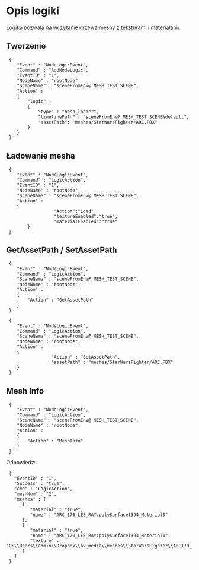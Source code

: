 Opis logiki
===========

Logika pozwala na wczytanie drzewa meshy z teksturami i materiałami.

Tworzenie
---------

     {
        "Event" : "NodeLogicEvent",
        "Command" : "AddNodeLogic",
        "EventID" : "1",
        "NodeName" : "rootNode",
        "SceneName" : "sceneFromEnv@ MESH_TEST_SCENE",
        "Action" : 
        {
            "logic" : 
            {
                "type" : "mesh_loader",
                "timelinePath" : "sceneFromEnv@ MESH_TEST_SCENE%default",
                "assetPath": "meshes/StarWarsFighter/ARC.FBX"
            }
        }
     }

Ładowanie mesha
---------------

     {
        "Event" : "NodeLogicEvent",
        "Command" : "LogicAction",
        "EventID" : "1",
        "NodeName" : "rootNode",
        "SceneName" : "sceneFromEnv@ MESH_TEST_SCENE",
        "Action" :
        {
                      "Action":"Load",
                      "textureEnabled":"true",
                      "materialEnabled":"true"
            }
     }

GetAssetPath / SetAssetPath
---------------------------

     {
        "Event" : "NodeLogicEvent",
        "Command" : "LogicAction",
        "SceneName" : "sceneFromEnv@ MESH_TEST_SCENE",
        "NodeName" : "rootNode",
        "Action" :
        {
            "Action" : "GetAssetPath"
        }
     }

     {
        "Event" : "NodeLogicEvent",
        "Command" : "LogicAction",
        "SceneName" : "sceneFromEnv@ MESH_TEST_SCENE",
        "NodeName" : "rootNode",
        "Action" :
        {
                     "Action" : "SetAssetPath",
                     "assetPath" : "meshes/StarWarsFighter/ARC.FBX"
        }
     }

Mesh Info
---------

     {
        "Event" : "NodeLogicEvent",
        "Command" : "LogicAction",
        "SceneName" : "sceneFromEnv@ MESH_TEST_SCENE",
        "NodeName" : "rootNode",
        "Action" :
        {
            "Action" : "MeshInfo"
        }
     }

Odpowiedź:

     {
       "EventID" : "1",
       "Success" : "true",
       "cmd" : "LogicAction",
       "meshNum" : "2",
       "meshes" : [
          {
             "material" : "true",
             "name" : "ARC_170_LEE_RAY:polySurface1394_Material0"
          },
          {
             "material" : "true",
             "name" : "ARC_170_LEE_RAY:polySurface1394_Material1",
             "texture" : "C:\\Users\\admin\\Dropbox\\bv_media\\meshes\\StarWarsFighter\\ARC170_TXT_VERSION_4_D.jpg"
          }
       ]
     }